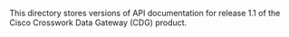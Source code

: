 This directory stores versions of API documentation for release 1.1 of the Cisco Crosswork Data Gateway (CDG) product.
